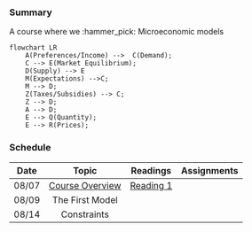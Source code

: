 ### **Summary**

A course where we :hammer_pick: Microeconomic models 

``` mermaid
flowchart LR
    A(Preferences/Income) -->  C(Demand);
    C --> E(Market Equilibrium);
    D(Supply) --> E
    M(Expectations) -->C;
    M --> D;
    Z(Taxes/Subsidies) --> C;
    Z --> D;
    A --> D;
    E --> Q(Quantity);
    E --> R(Prices);
```

### **Schedule**

| Date      | Topic | Readings  | Assignments| 
| :----:      |    :----:   |       :----:  | :----:  |
| 08/07      | [Course Overview](overview/overview.md) | [Reading 1](https://www.nytimes.com/2013/10/21/opinion/yes-economics-is-a-science.html)  | |
| 08/09   | The First Model        |        |   |
| 08/14   | Constraints |  | | 
